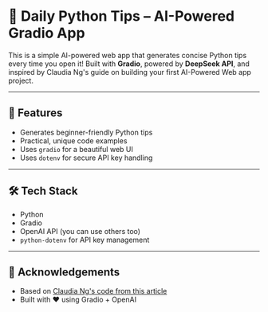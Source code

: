 # 🧠 Daily Python Tips – AI-Powered Gradio App

This is a simple AI-powered web app that generates concise Python tips every time you open it! Built with **Gradio**, powered by **DeepSeek API**, and inspired by Claudia Ng's guide on building your first AI-Powered Web app project.

---

## 🚀 Features

- Generates beginner-friendly Python tips
- Practical, unique code examples
- Uses `gradio` for a beautiful web UI
- Uses `dotenv` for secure API key handling

---

## 🛠 Tech Stack

- Python
- Gradio
- OpenAI API (you can use others too)
- `python-dotenv` for API key management

---

## 🙌 Acknowledgements

- Based on [Claudia Ng's code from this article](https://medium.com/data-science/how-i-built-my-first-ai-powered-web-app-in-20-minutes-b8961e3f65b4)
- Built with ❤️ using Gradio + OpenAI
